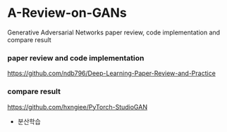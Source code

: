 # A-Review-on-GANs
Generative Adversarial Networks paper review, code implementation and compare result




### paper review and code implementation
https://github.com/ndb796/Deep-Learning-Paper-Review-and-Practice

### compare result
https://github.com/hxngiee/PyTorch-StudioGAN
- 분산학습
